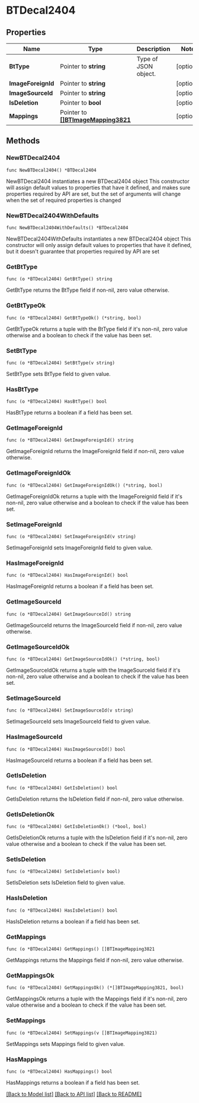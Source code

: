 # BTDecal2404

## Properties

Name | Type | Description | Notes
------------ | ------------- | ------------- | -------------
**BtType** | Pointer to **string** | Type of JSON object. | [optional] 
**ImageForeignId** | Pointer to **string** |  | [optional] 
**ImageSourceId** | Pointer to **string** |  | [optional] 
**IsDeletion** | Pointer to **bool** |  | [optional] 
**Mappings** | Pointer to [**[]BTImageMapping3821**](BTImageMapping3821.md) |  | [optional] 

## Methods

### NewBTDecal2404

`func NewBTDecal2404() *BTDecal2404`

NewBTDecal2404 instantiates a new BTDecal2404 object
This constructor will assign default values to properties that have it defined,
and makes sure properties required by API are set, but the set of arguments
will change when the set of required properties is changed

### NewBTDecal2404WithDefaults

`func NewBTDecal2404WithDefaults() *BTDecal2404`

NewBTDecal2404WithDefaults instantiates a new BTDecal2404 object
This constructor will only assign default values to properties that have it defined,
but it doesn't guarantee that properties required by API are set

### GetBtType

`func (o *BTDecal2404) GetBtType() string`

GetBtType returns the BtType field if non-nil, zero value otherwise.

### GetBtTypeOk

`func (o *BTDecal2404) GetBtTypeOk() (*string, bool)`

GetBtTypeOk returns a tuple with the BtType field if it's non-nil, zero value otherwise
and a boolean to check if the value has been set.

### SetBtType

`func (o *BTDecal2404) SetBtType(v string)`

SetBtType sets BtType field to given value.

### HasBtType

`func (o *BTDecal2404) HasBtType() bool`

HasBtType returns a boolean if a field has been set.

### GetImageForeignId

`func (o *BTDecal2404) GetImageForeignId() string`

GetImageForeignId returns the ImageForeignId field if non-nil, zero value otherwise.

### GetImageForeignIdOk

`func (o *BTDecal2404) GetImageForeignIdOk() (*string, bool)`

GetImageForeignIdOk returns a tuple with the ImageForeignId field if it's non-nil, zero value otherwise
and a boolean to check if the value has been set.

### SetImageForeignId

`func (o *BTDecal2404) SetImageForeignId(v string)`

SetImageForeignId sets ImageForeignId field to given value.

### HasImageForeignId

`func (o *BTDecal2404) HasImageForeignId() bool`

HasImageForeignId returns a boolean if a field has been set.

### GetImageSourceId

`func (o *BTDecal2404) GetImageSourceId() string`

GetImageSourceId returns the ImageSourceId field if non-nil, zero value otherwise.

### GetImageSourceIdOk

`func (o *BTDecal2404) GetImageSourceIdOk() (*string, bool)`

GetImageSourceIdOk returns a tuple with the ImageSourceId field if it's non-nil, zero value otherwise
and a boolean to check if the value has been set.

### SetImageSourceId

`func (o *BTDecal2404) SetImageSourceId(v string)`

SetImageSourceId sets ImageSourceId field to given value.

### HasImageSourceId

`func (o *BTDecal2404) HasImageSourceId() bool`

HasImageSourceId returns a boolean if a field has been set.

### GetIsDeletion

`func (o *BTDecal2404) GetIsDeletion() bool`

GetIsDeletion returns the IsDeletion field if non-nil, zero value otherwise.

### GetIsDeletionOk

`func (o *BTDecal2404) GetIsDeletionOk() (*bool, bool)`

GetIsDeletionOk returns a tuple with the IsDeletion field if it's non-nil, zero value otherwise
and a boolean to check if the value has been set.

### SetIsDeletion

`func (o *BTDecal2404) SetIsDeletion(v bool)`

SetIsDeletion sets IsDeletion field to given value.

### HasIsDeletion

`func (o *BTDecal2404) HasIsDeletion() bool`

HasIsDeletion returns a boolean if a field has been set.

### GetMappings

`func (o *BTDecal2404) GetMappings() []BTImageMapping3821`

GetMappings returns the Mappings field if non-nil, zero value otherwise.

### GetMappingsOk

`func (o *BTDecal2404) GetMappingsOk() (*[]BTImageMapping3821, bool)`

GetMappingsOk returns a tuple with the Mappings field if it's non-nil, zero value otherwise
and a boolean to check if the value has been set.

### SetMappings

`func (o *BTDecal2404) SetMappings(v []BTImageMapping3821)`

SetMappings sets Mappings field to given value.

### HasMappings

`func (o *BTDecal2404) HasMappings() bool`

HasMappings returns a boolean if a field has been set.


[[Back to Model list]](../README.md#documentation-for-models) [[Back to API list]](../README.md#documentation-for-api-endpoints) [[Back to README]](../README.md)


